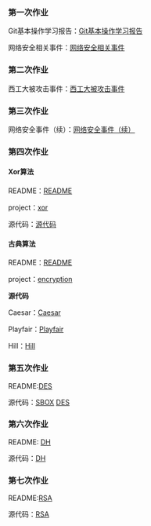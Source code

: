 ### 第一次作业

Git基本操作学习报告：[Git基本操作学习报告](Git基本操作学习报告.txt)

网络安全相关事件：[网络安全相关事件](网络安全相关事件.txt )



### 第二次作业

西工大被攻击事件：[西工大被攻击事件](西工大被攻击事件.md)



### 第三次作业

网络安全事件（续）：[网络安全事件（续）](网络安全事件（续）.md)



### 第四次作业

#### Xor算法

README：[README](Xor/README.md )

project：[xor](Xor)

源代码：[源代码](Xor/src/Xor/Xor.java)



#### 古典算法

README：[README](encryption/README.md )

project：[encryption](encryption)

**源代码**

Caesar：[Caesar](encryption/src/encryption/Caesar.java )

Playfair：[Playfair](encryption/src/encryption/Playfair.java )

Hill：[Hill](encryption/src/encryption/Hill.java)



### 第五次作业

README:[DES](DES/README.md)

源代码：[SBOX](DES/src/lesson/SBOX.java)     [DES](DES/src/lesson/DES.java)



### 第六次作业

README: [DH](DH/README.md)

源代码：[DH](DH/src/DH/DH.java)



### 第七次作业

README:[RSA](RSA/README.md)

源代码：[RSA](RSA/src/RSA/RSA.java)
